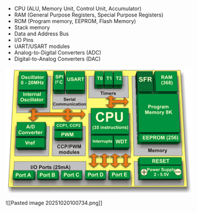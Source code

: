 - CPU (ALU, Memory Unit, Control Unit, Accumulator)
- RAM (General Purpose Registers, Special Purpose Registers)
- ROM (Program memory, EEPROM, Flash Memory)
- Stack memory
- Data and Address Bus
- I/O Pins
- UART/USART modules
- Analog-to-Digital Converters (ADC)
- Digital-to-Analog Converters (DAC)

![MCU parts](Pasted%20image%2020251020100635.png)

![[Pasted image 20251020100734.png]]
